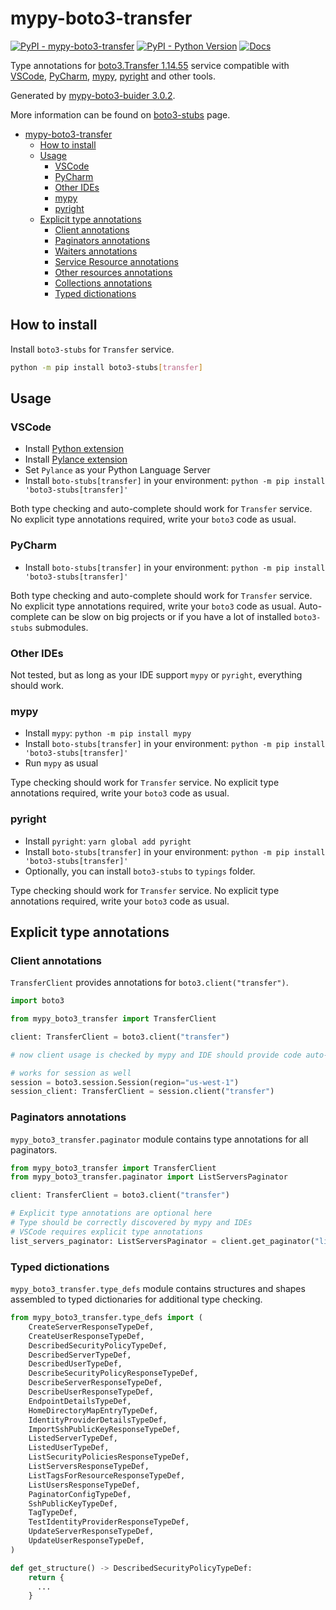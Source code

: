 # mypy-boto3-transfer

[![PyPI - mypy-boto3-transfer](https://img.shields.io/pypi/v/mypy-boto3-transfer.svg?color=blue)](https://pypi.org/project/mypy-boto3-transfer)
[![PyPI - Python Version](https://img.shields.io/pypi/pyversions/mypy-boto3-transfer.svg?color=blue)](https://pypi.org/project/mypy-boto3-transfer)
[![Docs](https://img.shields.io/readthedocs/mypy-boto3-builder.svg?color=blue)](https://mypy-boto3-builder.readthedocs.io/)

Type annotations for
[boto3.Transfer 1.14.55](https://boto3.amazonaws.com/v1/documentation/api/1.14.55/reference/services/transfer.html#Transfer) service
compatible with
[VSCode](https://code.visualstudio.com/),
[PyCharm](https://www.jetbrains.com/pycharm/),
[mypy](https://github.com/python/mypy),
[pyright](https://github.com/microsoft/pyright)
and other tools.

Generated by [mypy-boto3-buider 3.0.2](https://github.com/vemel/mypy_boto3_builder).

More information can be found on [boto3-stubs](https://pypi.org/project/boto3-stubs/) page.

- [mypy-boto3-transfer](#mypy-boto3-transfer)
  - [How to install](#how-to-install)
  - [Usage](#usage)
    - [VSCode](#vscode)
    - [PyCharm](#pycharm)
    - [Other IDEs](#other-ides)
    - [mypy](#mypy)
    - [pyright](#pyright)
  - [Explicit type annotations](#explicit-type-annotations)
    - [Client annotations](#client-annotations)
    - [Paginators annotations](#paginators-annotations)
    - [Waiters annotations](#waiters-annotations)
    - [Service Resource annotations](#service-resource-annotations)
    - [Other resources annotations](#other-resources-annotations)
    - [Collections annotations](#collections-annotations)
    - [Typed dictionations](#typed-dictionations)

## How to install

Install `boto3-stubs` for `Transfer` service.

```bash
python -m pip install boto3-stubs[transfer]
```

## Usage

### VSCode

- Install [Python extension](https://marketplace.visualstudio.com/items?itemName=ms-python.python)
- Install [Pylance extension](https://marketplace.visualstudio.com/items?itemName=ms-python.vscode-pylance)
- Set `Pylance` as your Python Language Server
- Install `boto-stubs[transfer]` in your environment: `python -m pip install 'boto3-stubs[transfer]'`

Both type checking and auto-complete should work for `Transfer` service.
No explicit type annotations required, write your `boto3` code as usual.

### PyCharm

- Install `boto-stubs[transfer]` in your environment: `python -m pip install 'boto3-stubs[transfer]'`

Both type checking and auto-complete should work for `Transfer` service.
No explicit type annotations required, write your `boto3` code as usual.
Auto-complete can be slow on big projects or if you have a lot of installed `boto3-stubs` submodules.

### Other IDEs

Not tested, but as long as your IDE support `mypy` or `pyright`, everything should work.

### mypy

- Install `mypy`: `python -m pip install mypy`
- Install `boto-stubs[transfer]` in your environment: `python -m pip install 'boto3-stubs[transfer]'`
- Run `mypy` as usual

Type checking should work for `Transfer` service.
No explicit type annotations required, write your `boto3` code as usual.

### pyright

- Install `pyright`: `yarn global add pyright`
- Install `boto-stubs[transfer]` in your environment: `python -m pip install 'boto3-stubs[transfer]'`
- Optionally, you can install `boto3-stubs` to `typings` folder.

Type checking should work for `Transfer` service.
No explicit type annotations required, write your `boto3` code as usual.

## Explicit type annotations

### Client annotations

`TransferClient` provides annotations for `boto3.client("transfer")`.

```python
import boto3

from mypy_boto3_transfer import TransferClient

client: TransferClient = boto3.client("transfer")

# now client usage is checked by mypy and IDE should provide code auto-complete

# works for session as well
session = boto3.session.Session(region="us-west-1")
session_client: TransferClient = session.client("transfer")
```

### Paginators annotations

`mypy_boto3_transfer.paginator` module contains type annotations for all paginators.

```python
from mypy_boto3_transfer import TransferClient
from mypy_boto3_transfer.paginator import ListServersPaginator

client: TransferClient = boto3.client("transfer")

# Explicit type annotations are optional here
# Type should be correctly discovered by mypy and IDEs
# VSCode requires explicit type annotations
list_servers_paginator: ListServersPaginator = client.get_paginator("list_servers")
```







### Typed dictionations

`mypy_boto3_transfer.type_defs` module contains structures and shapes assembled
to typed dictionaries for additional type checking.

```python
from mypy_boto3_transfer.type_defs import (
    CreateServerResponseTypeDef,
    CreateUserResponseTypeDef,
    DescribedSecurityPolicyTypeDef,
    DescribedServerTypeDef,
    DescribedUserTypeDef,
    DescribeSecurityPolicyResponseTypeDef,
    DescribeServerResponseTypeDef,
    DescribeUserResponseTypeDef,
    EndpointDetailsTypeDef,
    HomeDirectoryMapEntryTypeDef,
    IdentityProviderDetailsTypeDef,
    ImportSshPublicKeyResponseTypeDef,
    ListedServerTypeDef,
    ListedUserTypeDef,
    ListSecurityPoliciesResponseTypeDef,
    ListServersResponseTypeDef,
    ListTagsForResourceResponseTypeDef,
    ListUsersResponseTypeDef,
    PaginatorConfigTypeDef,
    SshPublicKeyTypeDef,
    TagTypeDef,
    TestIdentityProviderResponseTypeDef,
    UpdateServerResponseTypeDef,
    UpdateUserResponseTypeDef,
)

def get_structure() -> DescribedSecurityPolicyTypeDef:
    return {
      ...
    }
```
